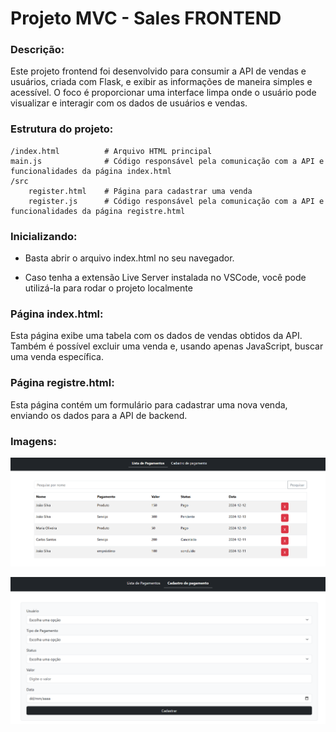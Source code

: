 # Projeto MVC - Sales FRONTEND

### Descrição:
Este projeto frontend foi desenvolvido para consumir a API de vendas e usuários, criada com Flask, e exibir as informações de maneira simples e acessível. O foco é proporcionar uma interface limpa onde o usuário pode visualizar e interagir com os dados de usuários e vendas.

### Estrutura do projeto:
    /index.html          # Arquivo HTML principal
    main.js              # Código responsável pela comunicação com a API e funcionalidades da página index.html
    /src
        register.html    # Página para cadastrar uma venda
        register.js      # Código responsável pela comunicação com a API e funcionalidades da página registre.html


### Inicializando:
- Basta abrir o arquivo index.html no seu navegador.

- Caso tenha a extensão Live Server instalada no VSCode, você pode utilizá-la para rodar o projeto localmente


### Página index.html:
Esta página exibe uma tabela com os dados de vendas obtidos da API. Também é possível excluir uma venda e, usando apenas JavaScript, buscar uma venda específica.

### Página registre.html:
Esta página contém um formulário para cadastrar uma nova venda, enviando os dados para a API de backend.


### Imagens:
![alt text](image.png)

![alt text](image-1.png)
